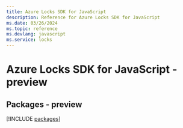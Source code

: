 ```yaml
---
title: Azure Locks SDK for JavaScript
description: Reference for Azure Locks SDK for JavaScript
ms.date: 03/26/2024
ms.topic: reference
ms.devlang: javascript
ms.service: locks
---
```

# Azure Locks SDK for JavaScript - preview
## Packages - preview
[!INCLUDE [packages](locks-index.md)]